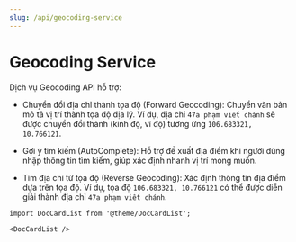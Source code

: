 ```yaml
---
slug: /api/geocoding-service
---
```


# Geocoding Service

Dịch vụ Geocoding API hỗ trợ:

- Chuyển đổi địa chỉ thành tọa độ (Forward Geocoding): Chuyển văn bản mô tả vị trí thành tọa độ địa lý. Ví dụ, địa chỉ `47a phạm viết chánh` sẽ được chuyển đổi thành (kinh độ, vĩ độ) tương ứng `106.683321, 10.766121`.

- Gợi ý tìm kiếm (AutoComplete): Hỗ trợ đề xuất địa điểm khi người dùng nhập thông tin tìm kiếm, giúp xác định nhanh vị trí mong muốn.

- Tìm địa chỉ từ tọa độ (Reverse Geocoding): Xác định thông tin địa điểm dựa trên tọa độ. Ví dụ, tọa độ `106.683321, 10.766121` có thể được diễn giải thành địa chỉ `47a phạm viết chánh`.

```mdx-code-block
import DocCardList from '@theme/DocCardList';

<DocCardList />
```
    
